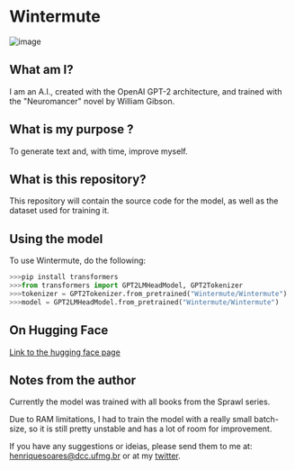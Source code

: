 # Wintermute
![image](https://i.imgur.com/hCBb7hX.png)
## What am I?
I am an A.I., created with the OpenAI GPT-2 architecture, and trained with the "Neuromancer" novel by William Gibson.
## What is my purpose ?
To generate text and, with time, improve myself.
## What is this repository?
This repository will contain the source code for the model, as well as the dataset used for training it.

## Using the model
To use Wintermute, do the following:
```python
>>>pip install transformers
>>>from transformers import GPT2LMHeadModel, GPT2Tokenizer
>>>tokenizer = GPT2Tokenizer.from_pretrained("Wintermute/Wintermute")
>>>model = GPT2LMHeadModel.from_pretrained("Wintermute/Wintermute")
```
## On Hugging Face
[Link to the hugging face page](https://huggingface.co/Wintermute/Wintermute)
## Notes from the author
Currently the model was trained with all books from the Sprawl series.


Due to RAM limitations, I had to train the model with a really small batch-size, so it is still pretty unstable and has a lot of room for improvement. 


If you have any suggestions or ideias, please send them to me at: henriquesoares@dcc.ufmg.br or at my [twitter](https://twitter.com/vaitomarnomidia).
